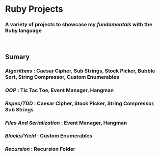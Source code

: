 # Ruby Projects

### A variety of projects to showcase my _fundamentals_ with the Ruby language

<br>

## Sumary

### _Algorithms_ : Caesar Cipher, Sub Strings, Stock Picker, Bubble Sort, String Compressor, Custom Enumerables

### _OOP_ : Tic Tac Toe, Event Manager, Hangman

### _Rspec/TDD_ : Caesar Cipher, Stock Picker, String Compressor, Sub Strings

### _Files And Serialization_ : Event Manager, Hangman

### _Blocks/Yield_ : Custom Enumerables

### _Recursion_ : Recursion Folder
